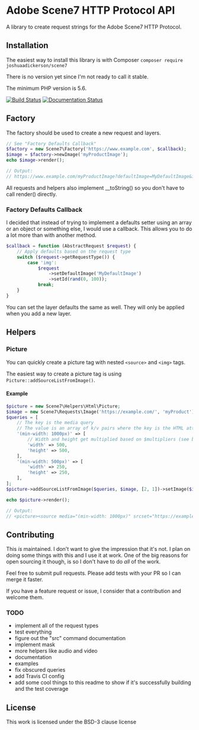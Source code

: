 # Adobe Scene7 HTTP Protocol API #
A library to create request strings for the Adobe Scene7 HTTP Protocol.

## Installation ##
The easiest way to install this library is with Composer
`composer require joshuaadickerson/scene7`

There is no version yet since I'm not ready to call it stable.

The minimum PHP version is 5.6.

[![Build Status](https://travis-ci.org/joshuaadickerson/Scene7.svg?branch=master)](https://travis-ci.org/joshuaadickerson/Scene7)
[![Documentation Status](https://readthedocs.org/projects/scene7/badge/?version=latest)](http://scene7.readthedocs.io/en/latest/?badge=latest)

## Factory ##
The factory should be used to create a new request and layers.

```php
// See "Factory Defaults Callback"
$factory = new Scene7\Factory('https://www.example.com', $callback);
$image = $factory->newImage('myProductImage');
echo $image->render();

// Output:
// https://www.example.com/myProductImage?defaultImage=MyDefaultImage&id=42
```

All requests and helpers also implement __toString() so you don't have to call render() directly.

### Factory Defaults Callback ##
I decided that instead of trying to implement a defaults setter using an array or an object or something else, I would
use a callback. This allows you to do a lot more than with another method.

```php
$callback = function (AbstractRequest $request) {
    // Apply defaults based on the request type
    switch ($request->getRequestType()) {
        case 'img':
            $request
                ->setDefaultImage('MyDefaultImage')
                ->setId(rand(0, 100));
            break;
    }
}
```

You can set the layer defaults the same as well. They will only be applied when you add a new layer.

## Helpers ##

### Picture ###
You can quickly create a picture tag with nested `<source>` and `<img>` tags.

The easiest way to create a picture tag is using `Picture::addSourceListFromImage()`.

#### Example ####
```php
$picture = new Scene7\Helpers\Html\Picture;
$image = new Scene7\Requests\Image('https://example.com/', 'myProduct');
$queries = [
    // The key is the media query
    // The value is an array of k/v pairs where the key is the HTML attribute you want to set
    '(min-width: 1000px)' => [
        // Width and height get multiplied based on $multipliers (see below)
        'width' => 500,
        'height' => 500,
    ],
    '(min-width: 500px)' => [
        'width' => 250,
        'height' => 250,
    ],
];
$picture->addSourceListFromImage($queries, $image, [2, 1])->setImage($image);

echo $picture->render();

// Output:
// <picture><source media="(min-width: 1000px)" srcset="https://example.com/myProduct?wid=1000&hei=1000 2x,https://example.com/myProduct?wid=500&hei=500 1x,"><source media="(min-width: 500px)" srcset="https://example.com/myProduct?wid=500&hei=500 2x,https://example.com/myProduct?wid=250&hei=250 1x,"><img src="https://example.com/myProduct?" alt=""></picture>
```

## Contributing ##
This _is_ maintained. I don't want to give the impression that it's not. I plan on doing some things with this and I use
it at work. One of the big reasons for open sourcing it though, is so I don't have to do _all_ of the work.

Feel free to submit pull requests. Please add tests with your PR so I can merge it faster.

If you have a feature request or issue, I consider that a contribution and welcome them.

### TODO ###
* implement all of the request types
* test everything
* figure out the "src" command documentation
* implement mask
* more helpers like audio and video
* documentation
* examples
* fix obscured queries
* add Travis CI config
* add some cool things to this readme to show if it's successfully building and the test coverage


## License ##
This work is licensed under the BSD-3 clause license